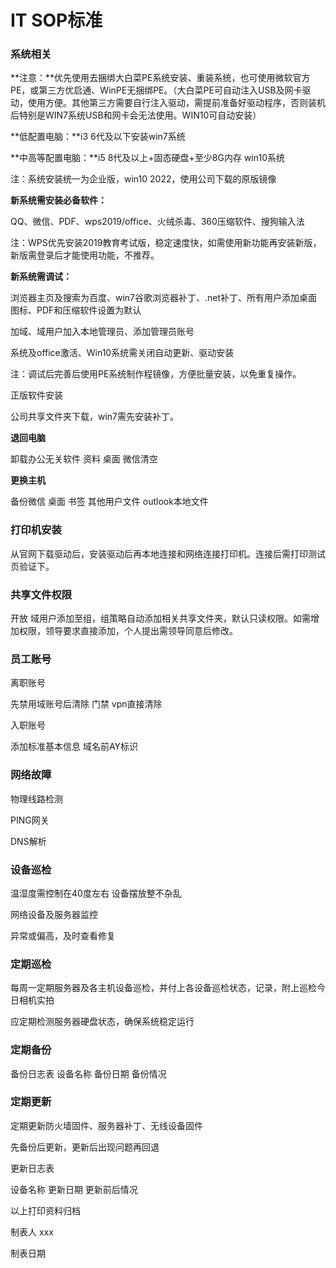 # IT SOP标准

### 系统相关

**注意：**优先使用去捆绑大白菜PE系统安装、重装系统，也可使用微软官方PE，或第三方优启通、WinPE无捆绑PE。（大白菜PE可自动注入USB及网卡驱动，使用方便。其他第三方需要自行注入驱动，需提前准备好驱动程序，否则装机后特别是WIN7系统USB和网卡会无法使用。WIN10可自动安装）

**低配置电脑：**i3 6代及以下安装win7系统

**中高等配置电脑：**i5 8代及以上+固态硬盘+至少8G内存 win10系统

注：系统安装统一为企业版，win10 2022，使用公司下载的原版镜像

**新系统需安装必备软件：**

QQ、微信、PDF、wps2019/office、火绒杀毒、360压缩软件、搜狗输入法

注：WPS优先安装2019教育考试版，稳定速度快，如需使用新功能再安装新版，新版需登录后才能使用功能，不推荐。

**新系统需调试：**

浏览器主页及搜索为百度、win7谷歌浏览器补丁、.net补丁、所有用户添加桌面图标、PDF和压缩软件设置为默认

加域、域用户加入本地管理员、添加管理员账号

系统及office激活、Win10系统需关闭自动更新、驱动安装

注：调试后完善后使用PE系统制作程镜像，方便批量安装，以免重复操作。

正版软件安装

公司共享文件夹下载，win7需先安装补丁。

**退回电脑**

卸载办公无关软件 资料 桌面 微信清空

**更换主机**

备份微信 桌面 书签 其他用户文件 outlook本地文件

### 打印机安装

从官网下载驱动后，安装驱动后再本地连接和网络连接打印机。连接后需打印测试页验证下。

### 共享文件权限

开放 域用户添加至组，组策略自动添加相关共享文件夹，默认只读权限。如需增加权限，领导要求直接添加，个人提出需领导同意后修改。

### 员工账号

离职账号

先禁用域账号后清除 门禁 vpn直接清除

入职账号

添加标准基本信息 域名前AY标识

### 网络故障

物理线路检测

PING网关

DNS解析

### 设备巡检

温湿度需控制在40度左右 设备摆放整不杂乱

网络设备及服务器监控

异常或偏高，及时查看修复

### 定期巡检&#x20;

每周一定期服务器及各主机设备巡检，并付上各设备巡检状态，记录，附上巡检今日相机实拍

应定期检测服务器硬盘状态，确保系统稳定运行

### 定期备份&#x20;

备份日志表 设备名称 备份日期 备份情况 &#x20;

### 定期更新&#x20;

定期更新防火墙固件、服务器补丁、无线设备固件

先备份后更新，更新后出现问题再回退

更新日志表&#x20;

设备名称 更新日期 更新前后情况

以上打印资料归档&#x20;

制表人 xxx&#x20;

制表日期
